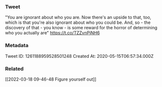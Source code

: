 ### Tweet
"You are ignorant about who you are. Now there's an upside to that, too, which is that you're also ignorant about who you could be. And, so - the discovery of that - you know - is some reward for the horror of determining who you actually are" https://t.co/TZZvnPjNH6

### Metadata
Tweet ID: 1261188959528501248
Created At: 2020-05-15T06:57:34.000Z

### Related
[[2022-03-18 09-46-48 Figure yourself out]]


